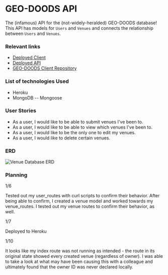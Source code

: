 # GEO-DOODS API

The (infamous) API for the (not-widely-heralded) GEO-DOODS database! This API has models for `Users` and `Venues` and connects the relationship between `Users` and `Venues`.

### Relevant links

- [Deployed Client](https://chrisjaechun.github.io/geo-doods-client/)
- [Deployed API](https://mysterious-wave-10863.herokuapp.com/)
- [GEO-DOODS Client Repository](https://github.com/chrisjaechun/geo-doods-client)

### List of technologies Used

- Heroku
- MongoDB
-- Mongoose

### User Stories

- As a user, I would like to be able to submit venues I've been to.
- As a user, I would like to be able to view which venues I've been to.
- As a user, I would like to be the only one to edit my venues.
- As a user, I would like to delete certain venues.

### ERD

![Venue Database ERD](https://i.imgur.com/H0U956C.png)

### Planning

1/6

Tested out my user_routes with curl scripts to confirm their behavior. After being able to confirm, I created a venue model and worked towards my venue_routes. I tested out my venue routes to confirm their behavior, as well.

1/7

Deployed to Heroku

1/10

It looks like my index route was not running as intended - the route in its original state showed every created venue (regardless of owner). I was able to take a look at what may have been causing this with a colleague and ultimately found that the owner ID was never declared locally.